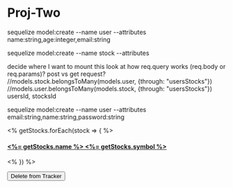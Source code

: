 # Proj-Two

sequelize model:create --name user --attributes name:string,age:integer,email:string

sequelize model:create --name stock --attributes 

decide where I want to mount this
look at how req.query works (req.body or req.params)?
post vs get request?
//models.stock.belongsToMany(models.user, {through: "usersStocks"})
//models.user.belongsToMany(models.stock, {through: "usersStocks"}) usersId, stocksId

sequelize model:create --name user --attributes email:string,name:string,password:string

<% getStocks.forEach(stock => { %>
    <div>
        <a href="/dashboard/<%= getStocks.name %><%= getStocks.symbol %>"><h4><%= getStocks.name %> <%= getStocks.symbol %></h4></a>
    </div>
<% }) %>

<form method="POST" action="/dashboard/<%= stocks.name %><%= stocks.symbol %>?_method=DELETE">
    <input hidden type="text" name="name" value="<%= getStocks.name %>">
    <input hidden type="text" name="symbol" value="<%= getStocks.symbol %>">
    <button type="submit">Delete from Tracker</button>
</form>